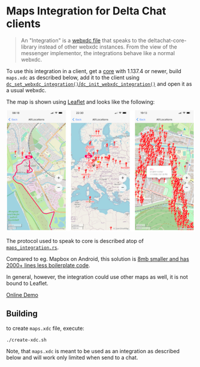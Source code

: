 # Maps Integration for Delta Chat clients

> An "Integration" is a [webxdc file](https://webxdc.org)
> that speaks to the deltachat-core-library instead of other webxdc instances.
> From the view of the messenger implementor, the integrations behave like a normal webxdc.

To use this integration in a client,
get a [core](https://github.com/deltachat/deltachat-core-rust/) with 1.137.4 or newer,
build `maps.xdc` as described below,
add it to the client using
[`dc_set_webxdc_integration()`/`dc_init_webxdc_integration()`](https://c.delta.chat/classdc__context__t.html#a60fd03f7cae5046ed2b33c095f41eec2)
and open it as a usual webxdc.

The map is shown using [Leaflet](https://leafletjs.com) and looks like the following:

![Maps Screenshot](images/screenshot.jpg)

The protocol used to speak to core is described atop of
[`maps_integration.rs`](https://github.com/deltachat/deltachat-core-rust/blob/main/src/webxdc/maps_integration.rs).

Compared to eg. Mapbox on Android, this solution is
[8mb smaller and has 2000+ lines less boilerplate code](https://github.com/deltachat/deltachat-android/pull/3005#pullrequestreview-2022776484).

In general, however, the integration could use other maps as well,
it is not bound to Leaflet.

[Online Demo](https://deltachat.github.io/maps/)

## Building

to create `maps.xdc` file, execute:

```sh
./create-xdc.sh
```

Note, that `maps.xdc` is meant to be used as an integration as described below
and will work only limited when send to a chat.